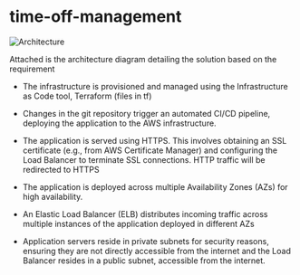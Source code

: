 # time-off-management
![Architecture](https://github.com/Madhukar1521/time-off-management/assets/161786289/53adc2ac-e7b6-4d10-87a4-ae766065713f)

Attached is the architecture diagram detailing the solution based on the requirement


* The infrastructure is provisioned and managed using the Infrastructure as Code tool, Terraform (files in tf)

* Changes in the git repository trigger an automated CI/CD pipeline, deploying the application to the AWS infrastructure.

* The application is served using HTTPS. This involves obtaining an SSL certificate (e.g., from AWS Certificate Manager) and configuring the Load Balancer to terminate SSL connections. HTTP traffic will be redirected to HTTPS

* The application is deployed across multiple Availability Zones (AZs) for high availability.

* An Elastic Load Balancer (ELB) distributes incoming traffic across multiple instances of the application deployed in different AZs

* Application servers reside in private subnets for security reasons, ensuring they are not directly accessible from the internet and the Load Balancer resides in a public subnet, accessible from the internet.

